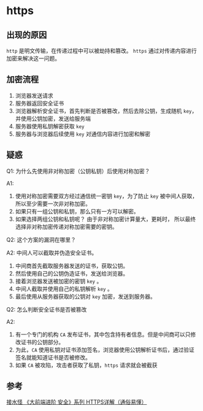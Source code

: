 # https

## 出现的原因

`http` 是明文传输，在传递过程中可以被劫持和篡改。
`https` 通过对传递内容进行加密来解决这一问题。

## 加密流程

1. 浏览器发送请求
2. 服务器返回安全证书
3. 浏览器解析安全证书，首先判断是否被篡改，然后去除公钥，生成随机 `key`，并使用公钥加密，发送给服务端
4. 服务器使用私钥解密获取 `key`
5. 服务器与浏览器后续使用 `key` 对通信内容进行加密和解密

## 疑惑

Q1: 为什么先使用非对称加密（公钥私钥）后使用对称加密？

A1:

1. 使用对称加密需要双方经过通信统一密钥 `key`，为了防止 `key` 被中间人获取，所以至少需要一次非对称加密。
1. 如果只有一组公钥和私钥，那么只有一方可以解密。
1. 如果选择两组公钥和私钥呢？
由于非对称加密计算量大，更耗时，
所以最终选择非对称加密传递对称加密需要的密钥。

Q2: 这个方案的漏洞在哪里？

A2:
中间人可以截取并伪造安全证书。

1. 中间商首先截取服务器发送的证书，获取公钥。
1. 然后使用自己的公钥伪造证书，发送给浏览器。
1. 接着浏览器发送被加密的密钥 `key` 。
1. 中间人截取并使用自己的私钥解析 `key` 。
1. 最后使用从服务器获取的公钥对 `key` 加密，发送到服务器。

Q2: 怎么判断安全证书是否被篡改

A2:

1. 有一个专门的机构 `CA` 发布证书，其中包含持有者信息。但是中间商可以只修改证书的公钥部分。
1. 为此，`CA` 使用私钥对证书添加签名，浏览器使用公钥解析证书后，通过验证签名就能知道证书是否被修改。
1. 如果 `CA` 被攻陷，攻击者获取了私钥，`https` 请求就会被截获

## 参考

[接水怪 《大前端进阶 安全》系列 HTTPS详解（通俗易懂）](https://juejin.cn/post/6844904127420432391)
